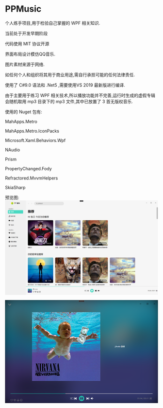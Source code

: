 # PPMusic
个人练手项目,用于检验自己掌握的 WPF 相关知识.

当前处于开发早期阶段


代码使用 MIT 协议开源

界面布局设计模仿QQ音乐.

图片素材来源于网络.

如任何个人和组织将其用于商业用途,需自行承担可能的任何法律责任.


使用了  C#9.0 语法和  .Net5 ,需要使用VS 2019 最新版进行编译.


由于主要用于练习 WPF 相关技术,所以播放功能并不完善,运行时生成的虚假专辑会随机取用 mp3 目录下的 mp3 文件,其中已放置了 3 首无版权音乐.



使用的 Nuget 包有:

MahApps.Metro

MahApps.Metro.IconPacks

Microsoft.Xaml.Behaviors.Wpf

NAudio

Prism

PropertyChanged.Fody

Refractored.MvvmHelpers

SkiaSharp

预览图:
![image](https://github.com/xiejiang2014/PPMusic/blob/main/Gallery/1.png)

![image](https://github.com/xiejiang2014/PPMusic/blob/main/Gallery/2.png)
